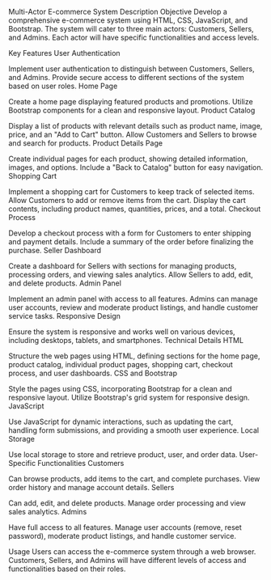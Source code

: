 Multi-Actor E-commerce System
Description
Objective
Develop a comprehensive e-commerce system using HTML, CSS, JavaScript, and Bootstrap. The system will cater to three main actors: Customers, Sellers, and Admins. Each actor will have specific functionalities and access levels.

Key Features
User Authentication

Implement user authentication to distinguish between Customers, Sellers, and Admins.
Provide secure access to different sections of the system based on user roles.
Home Page

Create a home page displaying featured products and promotions.
Utilize Bootstrap components for a clean and responsive layout.
Product Catalog

Display a list of products with relevant details such as product name, image, price, and an "Add to Cart" button.
Allow Customers and Sellers to browse and search for products.
Product Details Page

Create individual pages for each product, showing detailed information, images, and options.
Include a "Back to Catalog" button for easy navigation.
Shopping Cart

Implement a shopping cart for Customers to keep track of selected items.
Allow Customers to add or remove items from the cart.
Display the cart contents, including product names, quantities, prices, and a total.
Checkout Process

Develop a checkout process with a form for Customers to enter shipping and payment details.
Include a summary of the order before finalizing the purchase.
Seller Dashboard

Create a dashboard for Sellers with sections for managing products, processing orders, and viewing sales analytics.
Allow Sellers to add, edit, and delete products.
Admin Panel

Implement an admin panel with access to all features.
Admins can manage user accounts, review and moderate product listings, and handle customer service tasks.
Responsive Design

Ensure the system is responsive and works well on various devices, including desktops, tablets, and smartphones.
Technical Details
HTML

Structure the web pages using HTML, defining sections for the home page, product catalog, individual product pages, shopping cart, checkout process, and user dashboards.
CSS and Bootstrap

Style the pages using CSS, incorporating Bootstrap for a clean and responsive layout.
Utilize Bootstrap's grid system for responsive design.
JavaScript

Use JavaScript for dynamic interactions, such as updating the cart, handling form submissions, and providing a smooth user experience.
Local Storage

Use local storage to store and retrieve product, user, and order data.
User-Specific Functionalities
Customers

Can browse products, add items to the cart, and complete purchases.
View order history and manage account details.
Sellers

Can add, edit, and delete products.
Manage order processing and view sales analytics.
Admins

Have full access to all features.
Manage user accounts (remove, reset password), moderate product listings, and handle customer service.

Usage
Users can access the e-commerce system through a web browser. Customers, Sellers, and Admins will have different levels of access and functionalities based on their roles.
